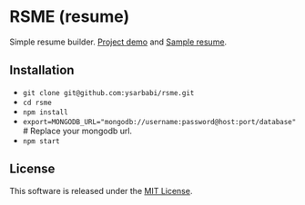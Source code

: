 # RSME (resume)
Simple resume builder. [Project demo](https://rsme.herokuapp.com/) and [Sample resume](https://rsme.herokuapp.com/ysarbabi).


## Installation
- `git clone git@github.com:ysarbabi/rsme.git`
- `cd rsme`
- `npm install`
- `export=MONGODB_URL="mongodb://username:password@host:port/database"` # Replace your mongodb url.
- `npm start`

## License
This software is released under the [MIT License](https://github.com/ysarbabi/rsme/blob/master/LICENSE).
